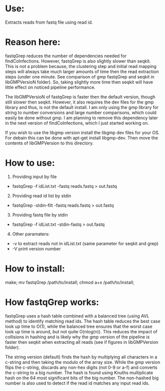 # Use:

Extracts reads from fastq file using read id.

# Reason here:

fastqGrep reduces the number of dependencies needed for findCoInfections.
  However, fastqGrep is also slightly slower than seqkit. This is not a problem
  because, the clustering step and initial read mapping steps will always take
  much larger amounts of time then the read extraction steps
  (under one minute. See comparison of gmp fastqGrep and seqkit in
  libGMPVersioN folder). So, taking slightly more time then seqkit will have
  little effect on noticed pipeline performance.

The libGMPVersioN of fastqGrep is faster then the default version, though still
  slower then seqkit. However, it also requires the dev files for the gmp
  library and thus, is not the default install. I am only using the gmp library
  for string to number conversions and large number comparisons, which could
  easily be done without gmp. I am planning to remove this dependency later in
  the next version of findCoInfections, which I just started working on.

If you wish to use the libgmp version install the libgmp dev files for your OS.
  For debain this can be done with apt-get install libgmp-dev. Then move the 
  contents of libGMPVersion to this directory.

# How to use:

1. Providing input by file
  - fastqGrep -f idList.txt -fastq reads.fastq > out.fastq
2. Providing read id list by stdin
  - fastqGrep -stdin-filt -fastq reads.fastq > out.fastq
3. Providing fastq file by stdin
  - fastqGrep -f idList.txt -stdin-fastq > out.fastq
4. Other paramaters:
  - -v to extract reads not in idList.txt (same parameter for seqkit and grep)
  - -V print version number

# How to install:

make;
mv fastqGrep /path/to/install;
chmod a+x /path/to/install;

# How fastqGrep works:

fastqGrep uses a hash table combined with a balanced tree (using AVL method) to
   identify matching read ids. The hash table reduces the best case look up time
   to O(1), while the balanced tree ensures that the worst case look up time is
   around, but not quite O(nlog(n)). This reduces the impact of collisions in 
   hashing and is likely why the gmp version of the pipeline is faster then
   seqkit when extracting all reads (see if figures in libGMPVersion folder).

The string version (default) finds the hash by multiplying all characters in a
  c-string and then taking the modulo of the array size. While the gmp version
  flips the c-string, discards any non-hex digits (not 0-9 or a-f) and converts
  the c-string to a big number. The hash is found using Knuths multiplicate hash
  on the 64 most significant bits of the big number. The non-hashed big number
  is also used to detect if the read id matches any input read ids.
